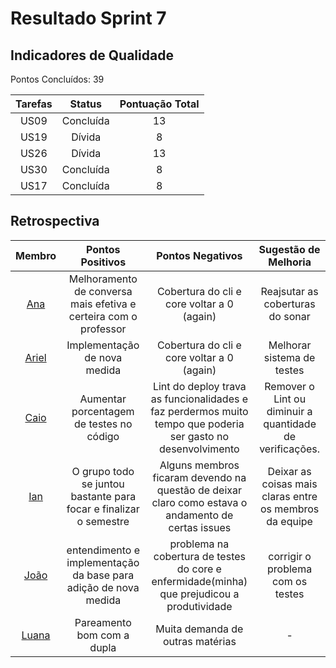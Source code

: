# Resultado Sprint 7

## Indicadores de Qualidade

Pontos Concluídos: 39

|Tarefas|Status|Pontuação Total|
|:---:|:---:|:---:|
|US09|Concluída|13|
|US19|Dívida| 8 |
|US26|Dívida| 13 |
|US30|Concluída| 8 |
|US17|Concluída| 8 |

## Retrospectiva

|Membro|Pontos Positivos|Pontos Negativos|Sugestão de Melhoria|
|:---:|:---:|:---:|:---:|
|[Ana](https://github.com/AnaCarolinaRodriguesLeite)|Melhoramento de conversa mais efetiva e certeira com o professor|	Cobertura do cli e core voltar a 0 (again)|	Reajsutar as coberturas do sonar|
|[Ariel](https://github.com/ArielSixwings)|Implementação de nova medida	|Cobertura do cli e core voltar a 0 (again)	|Melhorar sistema de testes
|[Caio](https://github.com/oCaioOliveira)|Aumentar porcentagem de testes no código	|Lint do deploy trava as funcionalidades e faz perdermos muito tempo que poderia ser gasto no desenvolvimento	|Remover o Lint ou diminuir a quantidade de verificações.
|[Ian](https://github.com/IanPSRocha)|O grupo todo se juntou bastante para focar e finalizar o semestre | Alguns membros ficaram devendo na questão de deixar claro como estava o andamento de certas issues | Deixar as coisas mais claras entre os membros da equipe|
|[João](https://github.com/joaobisi)|entendimento e implementação da base para adição de nova medida	|problema na cobertura de testes do core e enfermidade(minha) que prejudicou a produtividade |	corrigir o problema com os testes
|[Luana](https://github.com/LuaMedeiros)|Pareamento bom com a dupla	|Muita demanda de outras matérias|-|
